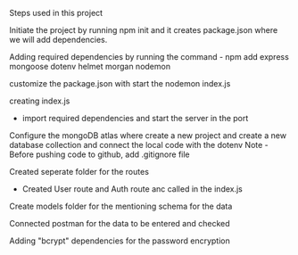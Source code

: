 Steps used in this project

Initiate the project by running npm init and it creates package.json where we will add dependencies.

Adding required dependencies by running the command - npm add express mongoose dotenv helmet morgan nodemon

customize the package.json with start the nodemon index.js

creating index.js
 - import required dependencies and start the server in the port

Configure the mongoDB atlas where create a new project and create a new database collection and connect the local code with the dotenv
Note - Before pushing code to github, add .gitignore file

Created seperate folder for the routes
 - Created User route and Auth route anc called in the index.js

Create models folder for the mentioning schema for the data

Connected postman for the data to be entered and checked

Adding "bcrypt" dependencies for the password encryption

